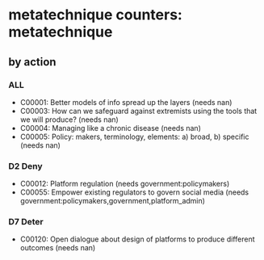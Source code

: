 # metatechnique counters: metatechnique

## by action


### ALL
* C00001: Better models of info spread up the layers (needs nan)
* C00003: How can we safeguard against extremists using the tools that we will produce? (needs nan)
* C00004: Managing like a chronic disease (needs nan)
* C00005: Policy: makers, terminology, elements: a) broad, b) specific (needs nan)

### D2 Deny
* C00012: Platform regulation (needs government:policymakers)
* C00055: Empower existing regulators to govern social media (needs government:policymakers,government,platform_admin)

### D7 Deter
* C00120: Open dialogue about design of platforms to produce different outcomes (needs nan)
